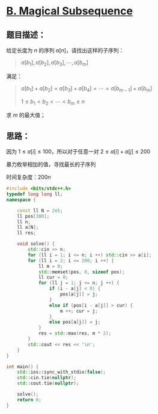 # [B. Magical Subsequence](https://codeforces.com/gym/103447/problem/B)

## 题目描述：

给定长度为 $n$ 的序列 $a[n]$，请找出这样的子序列：

> $a[b_1], a[b_2], a[b_3], \cdots, a[b_m]$

满足：

> $a[b_1] + a[b_2] = a[b_3] + a[b_4] = \cdots = a[b_{m - 1}] + a[b_m]$ 
>
> $1 \leq b_1 < b_2 < \cdots < b_m \leq n$

求 $m$ 的最大值；

## 思路：

因为 $1 \leq a[i] \leq 100$，所以对于任意一对 $2 \leq a[i] + a[j] \leq 200$

暴力枚举相加的值，寻找最长的子序列

时间复杂度：$200n$

```cpp
#include <bits/stdc++.h>
typedef long long ll;
namespace {

	const ll N = 2e5;
	ll pos[300];
	ll n;
	ll a[N];
	ll res;

	void solve() {
		std::cin >> n;
		for (ll i = 1; i <= n; i ++) std::cin >> a[i];
		for (ll i = 2; i <= 200; i ++) {
			ll m = 0;
            std::memset(pos, 0, sizeof pos);
            ll cur = 0;
			for (ll j = 1; j <= n; j ++) {
				if (i - a[j] < 0) {
                    pos[a[j]] = j;
                }
                else if (pos[i - a[j]] > cur) {
                    m ++; cur = j;
                }
                else pos[a[j]] = j;
			}
			res = std::max(res, m * 2);
		}
		std::cout << res << '\n';
	}
}

int main() {
	std::ios::sync_with_stdio(false);
	std::cin.tie(nullptr);
	std::cout.tie(nullptr);

	solve();
	return 0;
}
```
